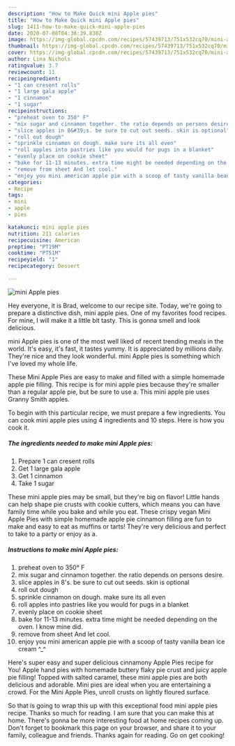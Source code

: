 ```yaml
---
description: "How to Make Quick mini Apple pies"
title: "How to Make Quick mini Apple pies"
slug: 1411-how-to-make-quick-mini-apple-pies
date: 2020-07-08T04:38:39.830Z
image: https://img-global.cpcdn.com/recipes/57439713/751x532cq70/mini-apple-pies-recipe-main-photo.jpg
thumbnail: https://img-global.cpcdn.com/recipes/57439713/751x532cq70/mini-apple-pies-recipe-main-photo.jpg
cover: https://img-global.cpcdn.com/recipes/57439713/751x532cq70/mini-apple-pies-recipe-main-photo.jpg
author: Lina Nichols
ratingvalue: 3.7
reviewcount: 11
recipeingredient:
- "1 can cresent rolls"
- "1 large gala apple"
- "1 cinnamon"
- "1 sugar"
recipeinstructions:
- "preheat oven to 350° F"
- "mix sugar and cinnamon together. the ratio depends on persons desire."
- "slice apples in 8&#39;s. be sure to cut out seeds. skin is optional"
- "roll out dough"
- "sprinkle cinnamon on dough. make sure its all even"
- "roll apples into pastries like you would for pugs in a blanket"
- "evenly place on cookie sheet"
- "bake for 11-13 minutes. extra time might be needed depending on the oven. I know mine did."
- "remove from sheet And let cool."
- "enjoy you mini american apple pie with a scoop of tasty vanilla bean ice cream ^_^"
categories:
- Recipe
tags:
- mini
- apple
- pies

katakunci: mini apple pies 
nutrition: 211 calories
recipecuisine: American
preptime: "PT19M"
cooktime: "PT51M"
recipeyield: "1"
recipecategory: Dessert

---
```



![mini Apple pies](https://img-global.cpcdn.com/recipes/57439713/751x532cq70/mini-apple-pies-recipe-main-photo.jpg)

Hey everyone, it is Brad, welcome to our recipe site. Today, we're going to prepare a distinctive dish, mini apple pies. One of my favorites food recipes. For mine, I will make it a little bit tasty. This is gonna smell and look delicious.

mini Apple pies is one of the most well liked of recent trending meals in the world. It's easy, it's fast, it tastes yummy. It is appreciated by millions daily. They're nice and they look wonderful. mini Apple pies is something which I've loved my whole life.

These Mini Apple Pies are easy to make and filled with a simple homemade apple pie filling. This recipe is for mini apple pies because they&#39;re smaller than a regular apple pie, but be sure to use a. This mini apple pie uses Granny Smith apples.


To begin with this particular recipe, we must prepare a few ingredients. You can cook mini apple pies using 4 ingredients and 10 steps. Here is how you cook it.

<!--inarticleads1-->

##### The ingredients needed to make mini Apple pies:

1. Prepare 1 can cresent rolls
1. Get 1 large gala apple
1. Get 1 cinnamon
1. Take 1 sugar


These mini apple pies may be small, but they&#39;re big on flavor! Little hands can help shape pie crusts with cookie cutters, which means you can have family time while you bake and while you eat. These crispy vegan Mini Apple Pies with simple homemade apple pie cinnamon filling are fun to make and easy to eat as muffins or tarts! They&#39;re very delicious and perfect to take to a party or enjoy as a. 

<!--inarticleads2-->

##### Instructions to make mini Apple pies:

1. preheat oven to 350° F
1. mix sugar and cinnamon together. the ratio depends on persons desire.
1. slice apples in 8&#39;s. be sure to cut out seeds. skin is optional
1. roll out dough
1. sprinkle cinnamon on dough. make sure its all even
1. roll apples into pastries like you would for pugs in a blanket
1. evenly place on cookie sheet
1. bake for 11-13 minutes. extra time might be needed depending on the oven. I know mine did.
1. remove from sheet And let cool.
1. enjoy you mini american apple pie with a scoop of tasty vanilla bean ice cream ^_^


Here&#39;s super easy and super delicious cinnamony Apple Pies recipe for You! Apple hand pies with homemade buttery flaky pie crust and juicy apple pie filling! Topped with salted caramel, these mini apple pies are both delicious and adorable. Mini pies are ideal when you are entertaining a crowd. For the Mini Apple Pies, unroll crusts on lightly floured surface. 

So that is going to wrap this up with this exceptional food mini apple pies recipe. Thanks so much for reading. I am sure that you can make this at home. There's gonna be more interesting food at home recipes coming up. Don't forget to bookmark this page on your browser, and share it to your family, colleague and friends. Thanks again for reading. Go on get cooking!
